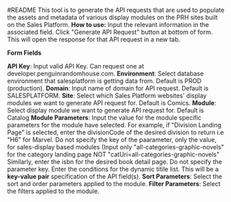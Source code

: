 #README
This tool is to generate the API requests that are used to populate the assets and metadata of various display modules on the PRH sites built on the Sales Platform.
**How to use:**
Input the relevant information in the associated field. Click "Generate API Request" button at bottom of form. This will open the response for that API request in a new tab.

**Form Fields**

**API Key**: Input valid API Key. Can request one at developer.penguinrandomhouse.com.
**Environment**: Select database environment that salesplatform is getting data from. Default is PROD (production).
**Domain**: Input name of domain for API request. Default is SALESPLATFORM.
**Site**: Select which Sales Platform websites' display modules we want to generate API request for. Default is Comics.
**Module**: Select display module we want to generate API request for. Default is Catalog
**Module Parameters**: Input the value for the module specific parameters for the module have selected. 
For example, if "Division Landing Page" is selected, enter the divisionCode of the desired division to return i.e "H6" for Marvel. Do not specify the key of the paarameter, only the value, for sales-display based modules (Input only "all-categories-graphic-novels" for the category landing page NOT "catUri=all-categories-graphic-novels"
Similarly, enter the isbn for the desired book detail page. Do not specify the parameter key.
Enter the conditions for the dynamic titile list. This will be a **key-value pair** specification of the API field(s).
**Sort Parameters**: Select the sort and order parameters applied to the module. 
**Filter Parameters**: Select the filters applied to the module.
